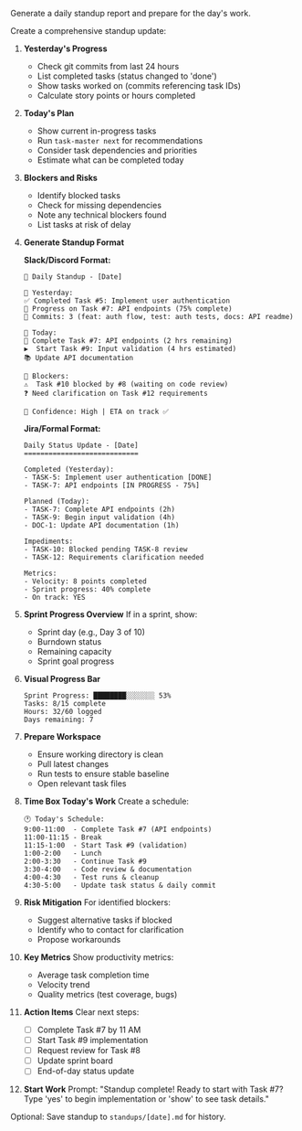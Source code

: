 Generate a daily standup report and prepare for the day's work.

Create a comprehensive standup update:

1. **Yesterday's Progress**
   - Check git commits from last 24 hours
   - List completed tasks (status changed to 'done')
   - Show tasks worked on (commits referencing task IDs)
   - Calculate story points or hours completed

2. **Today's Plan**
   - Show current in-progress tasks
   - Run `task-master next` for recommendations
   - Consider task dependencies and priorities
   - Estimate what can be completed today

3. **Blockers and Risks**
   - Identify blocked tasks
   - Check for missing dependencies
   - Note any technical blockers found
   - List tasks at risk of delay

4. **Generate Standup Format**
   
   **Slack/Discord Format:**
   ```
   🌅 Daily Standup - [Date]
   
   📅 Yesterday:
   ✅ Completed Task #5: Implement user authentication
   🔄 Progress on Task #7: API endpoints (75% complete)
   📝 Commits: 3 (feat: auth flow, test: auth tests, docs: API readme)
   
   🎯 Today:
   🔄 Complete Task #7: API endpoints (2 hrs remaining)
   ▶️  Start Task #9: Input validation (4 hrs estimated)
   📚 Update API documentation
   
   🚧 Blockers:
   ⚠️  Task #10 blocked by #8 (waiting on code review)
   ❓ Need clarification on Task #12 requirements
   
   💪 Confidence: High | ETA on track ✅
   ```
   
   **Jira/Formal Format:**
   ```
   Daily Status Update - [Date]
   ============================
   
   Completed (Yesterday):
   - TASK-5: Implement user authentication [DONE]
   - TASK-7: API endpoints [IN PROGRESS - 75%]
   
   Planned (Today):
   - TASK-7: Complete API endpoints (2h)
   - TASK-9: Begin input validation (4h)
   - DOC-1: Update API documentation (1h)
   
   Impediments:
   - TASK-10: Blocked pending TASK-8 review
   - TASK-12: Requirements clarification needed
   
   Metrics:
   - Velocity: 8 points completed
   - Sprint progress: 40% complete
   - On track: YES
   ```

5. **Sprint Progress Overview**
   If in a sprint, show:
   - Sprint day (e.g., Day 3 of 10)
   - Burndown status
   - Remaining capacity
   - Sprint goal progress

6. **Visual Progress Bar**
   ```
   Sprint Progress: ████████░░░░░░░ 53%
   Tasks: 8/15 complete
   Hours: 32/60 logged
   Days remaining: 7
   ```

7. **Prepare Workspace**
   - Ensure working directory is clean
   - Pull latest changes
   - Run tests to ensure stable baseline
   - Open relevant task files

8. **Time Box Today's Work**
   Create a schedule:
   ```
   🕐 Today's Schedule:
   9:00-11:00  - Complete Task #7 (API endpoints)
   11:00-11:15 - Break
   11:15-1:00  - Start Task #9 (validation)
   1:00-2:00   - Lunch
   2:00-3:30   - Continue Task #9
   3:30-4:00   - Code review & documentation
   4:00-4:30   - Test runs & cleanup
   4:30-5:00   - Update task status & daily commit
   ```

9. **Risk Mitigation**
   For identified blockers:
   - Suggest alternative tasks if blocked
   - Identify who to contact for clarification
   - Propose workarounds

10. **Key Metrics**
    Show productivity metrics:
    - Average task completion time
    - Velocity trend
    - Quality metrics (test coverage, bugs)

11. **Action Items**
    Clear next steps:
    - [ ] Complete Task #7 by 11 AM
    - [ ] Start Task #9 implementation
    - [ ] Request review for Task #8
    - [ ] Update sprint board
    - [ ] End-of-day status update

12. **Start Work**
    Prompt: "Standup complete! Ready to start with Task #7? 
    Type 'yes' to begin implementation or 'show' to see task details."

Optional: Save standup to `standups/[date].md` for history.